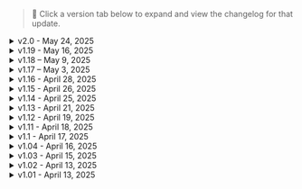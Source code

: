 > 📌 Click a version tab below to expand and view the changelog for that update.

<details>
<summary>v2.0 - May 24, 2025</summary>

<details>
<summary># SAVE COMPATIBLE WITH v1.19 BY FOLLOWING THESE STEPS!</summary>
1. Travel to V's H10 starting apartment.
2. Make a new manual save, and exit the game
3. Update the list
4. Reload the save you made in step 2, and you should be good to go. THIS WORKED FOR ME BUT I CAN NOT GUARANTEE 100% SAVE SAFES, YOU HAVE BEEN WARNED!

</details>
## 🚨 Chrome & Blood v2.0

Welcome to **Chrome & Blood v2.0** — a monumental update that trims bloat, boosts stability, and introduces the long-awaited [**Reinforcements mod**](https://www.nexusmods.com/cyberpunk2077/mods/21532) by Phoenicia.

### 🔑 Key Points:
1. Removed tons of problematic and bloat-heavy mods.
2. Updated numerous core mods for performance, content, and compatibility.
3. Slightly reworked vehicle handling and responsiveness.
4. **Added Reinforcements** — factions can now **call in backup mid-fight**. Even a street-level brawl can snowball into a multi-wave firefight. **Arasaka, Militech, and Animals** will hit you hardest, while groups like **Scavs** or **Voodoo Boys** provide a more manageable threat.

> 💡 **Tip:** Prioritize enemies who are attempting calls. On faction turf? Hit fast and vanish — reinforcements don't hesitate.

---

### 🆕 Additions:
- **Reinforcements System** `v1.0.2`
- **Missing Persons - Fixers Hidden Gems** `v2.2.2`
- **Limited Slip Differential** `v2.21.2`
- **Cyber Grip - NFS** `v2.2.1`
- **Psycho Killer Reward - Restored** `v1.0`

---

### 🔄 Updates:
- **Codeware** `v1.16`
- **Deceptious Bug Fixes** `v1.1.11`
- **Hotscenes** `v5.32.1`
- **Revised Backpack** `v0.9.9`
- **Muted Markers** `v2.3.2`
- **Mark to Sell** `v2.5.2`
- **Enhanced Craft** `v4.0.5`
- **Always First Equip** `v2.0.8`
- **Yusei's Virtual Atelier** `v1.5`
- **Quickhack Fixes** `v1.2.16`
- **Tony's Adult Store** `v4.4`
- **Immersive Rippers** `v2.4`
- **Night City Interactions - Core** `v3.5`
- **NCI Addon - Heywood** `v1.3`
- **NCI Addon - Badlands & Pacifica** `v1.4`
- **More Mods More Fun** `v1.02`
- **Audioware** `v1.4.3`
- **ArchiveXL** `v1.23`
- **Neuralware - Chipware Expansion** `v1.1.9`
- **Veegee Shop 3** `v1.2.1`
- **ND Mini Dress with Dress** `v1.1`
- **Nitrous** `v1.4.1`

---

### 🗑 Removals:
- 4K Hand Cursor
- Actually Smart Weapons
- Dynamic License Plates
- Airstrike Fix
- Auto Drive
- Blade from the Bits
- Campo Orta
- Charm Quickhack
- Clear Windows - Cars Edition
- Comfy Living Props Vol. 1 & 2
- Custom Level Cap
- Cyberarms Patch
- Divided Faster Projectiles
- Dynamic NPC Items
- Endgame Rewards Expanded
- Fire and Explosions Texture Overhaul
- Gambling Props
- Gambling System - Roulette
- Gamepad Button Hold Indicator Fix
- Gripped Up
- H10 Apartment E3 Advertisements
- Here's Johnny
- Immersive Interactions
- Jenkins Tendons Airborne
- Jig Jig Unleashed
- Knife and Bullet Wounds
- Make All Vehicles Unlockable
- Nano Drone
- Night City Immersive Debris
- No More Duplicate NPC
- No Shoot Block When Aiming at Friendly NPCs
- Persistent Thrown Melee
- Phoebe Killer Leggings
- Radio OST
- Rebecca's Apartment DLC
- Remove Unremovable Scopes
- Smoother Dodge and Dash
- Stencil Text Enhanced
- Tartarus
- Trailer Home
- Vehicle Summon Tweaks - Paid Summon
- Need More Smoke
- Vehicle Smart Weapon
- Better Traffic Lights
- Better Crosswalks
- Cyber Grip - Increase
- Gambling System - Blackjack
- Fire FX Extras
- SCPIT - Dominant
- Lizzie's Braindances

---

**Live hard. Die Chrome.**

</details>


<Details> 
<summary>v1.19 - May 16, 2025</summary>

# SAVE COMPATIBLE WITH v1.18! NEW GAME NOT NEEDED.

### **🛠️ Patch Notes - `v1.19` - Update Patch**  

Another patch aimed at keeping the modlist up to date.  
**Key Points:**  
1. Updated several mods.  
2. Minor balancing tweaks (again).  
3. More clothing mods.  
4. Removed some slightly problematic mods.  

---

#### **🔄 Updates:**  
- Updated **Chrome and Blood Modlist settings** to **`v1.10`**
- Updated **Sabbath Weapons and Attachments Virtual Atelier** to **`v1.19`**  
- Updated **Nola and Aquelyras** to **`v2.9`**  
- Updated **Virtual Atelier** to **`v1.4.1`**  
- Updated **Dodge Ram TRX** to **`v0.5`**  
- Updated **Neuralware - Chipware Expansion** to **`v1.1.7.0.b`**  
- Updated **Granite Coat** to **`v1.2`**  
- Updated **Granite Top** to **`v1.2`**  
- Updated **The Bean Trunk - Virtual Atelier** to **`v2.19`**  
- Updated **Dusty Virtual Atelier** to **`v36`**  
- Updated **Veegee Shop 2** to **`v2.3`**  
- Updated **Alternative Quest Icons** to **`v1.2`**  
- Updated **Quickhack Fixes** to **`v1.2.14`**  
- Updated **SCPIT Engine Tweaks and Breathing** to **`v3.20.4`**  
- Updated **Rita Wheeler Romanced** to **`v2.4`**  
- Updated **They Will Remember** to **`v1.3.5`**  
- Updated **Lizzie's Braindances** to **`v2.05`**  
- Updated **Tony's Adult Store** to **`v4.2`**  
- Updated **Immersive Fixes** to **`v1.3.3`**  
- Updated **Ripperdoc Service Charge** to **`v1.3`**  
- Updated **Tottes Atelier 2** to **`v1.15`**  
- Updated **ND Female Virtual Boutique** to **`v5.7`**  
- Updated **Redscript and CET Mods Settings** to **`v1.2.2`**  
- Updated **Untrack Quest Ultimate** to **`v3.1`**  
- Updated **Hotscenes** to **`v5.31.1`**  
- Updated **Auto Drive** to **`v0.0.0.33`**  
- Updated **NC Fashion Virtual Atelier** to **`v9.0`**  

---

#### **🆕 Additions:**  
- Added **Crop Top Vol 5** **`v1.0`**  
- Added **Basic Cropped Tank** **`v2.0`**  
- Added **Rocker Corset** **`v1.0`**  
- Added **Hoodie Vest** **`v2.0`**  
- Added **Overalls Dress** **`v2.0`**  
- Added **Crop Top Vol 4** **`v2.0`**  
- Added **Lazy Boy Shorts** **`v1.0`**  
- Added **Pullover Crop** **`v2.0`**  
- Added **Unzipped Hoodie** **`v2.0`**  
- Added **Crop Top Vol 3** **`v2.0`**  
- Added **Cozy Cropped Sweater Vol 2** **`v2.0`**  
- Added **Cozy Cropped Sweater** **`v2.0`**  
- Added **Aurore's Pants** **`v1.0`**  
- Added **Evelyn's Dress Variants** **`v3.0`**  
- Added **Tight Jeans** **`v1.5`**  
- Added **Chic Skirt** **`v1.5`**  
- Added **Crop Top Variants** **`v2.0`**  
- Added **Johnny's Alt Pants** **`v2.5`**  
- Added **Edgerunner FEM V** **`v4.0`**  
- Added **BetterHMGs Nerfed** **`v1.0.0.6`**  

---

#### **🗑 Removals:**  
- Removed **Faster Elevators**  
- Removed **Modern Combat and FPS Effects**  
- Removed **Dynamic Graffiti**  
- Removed **Improved Environment LODs**

---

**Live Hard. Die Chrome.**  

</Details>


<Details> 
<summary>v1.18 – May 9, 2025</summary>

# SAVE COMPATIBLE WITH v1.17!! NEW GAME NOT NEEDED.

### **🛠️ Patch Notes - `v1.18` - Major Update**  

Huge patch aimed at keeping the modlist up to date.  
Update key points:  
1. Updated several mods.  
2. Significantly tweaked combat balancing. Playstyles that were not feasible due to overtuned enemies should feel much better.  
3. Added more clothing mods, graphics mods, and gameplay mods to help with player survivability.  
4. Added **Simple Flashlight**. *(Default Keybind set to Mouse Button 5)* Should significantly help with dark spaces in Night City.  

---

#### **🔄 Updates:**  
- Updated **Stealthrunner** to **`v1.8.2`**  
- Updated **TweakXL** to **`v1.10.10`**  
- Updated **Movement and Camera Tweaks** to **`v1.4`**  
- Updated **Veegee Shop 3** to **`v1.1.8`**  
- Updated **Military Balaclava Pack** to **`v1.1`**  
- Updated **Military Tactical Vest** to **`v3.4`**  
- Updated **ND Female Virtual Boutique** to **`v5.6`**  
- Updated **Mayo Virtual Atelier** to **`v1.2`**  
- Updated **Military Combat Jacket** to **`v1.2`**  
- Updated **Military Armored Ballistic Vest Garment Support** to **`v3.2`**  
- Updated **Military Armored Ballistic Vest** to **`v3.3`**  
- Updated **Military Panam Pants** to **`v3.4`**  
- Updated **Zenitex Atelier** to **`v3.9.3`**  
- Updated **Rockergirl Atelier** to **`v2.2`**  
- Updated **The Bean Trunk - Virtual Atelier** to **`v2.18`**  
- Updated **General Shadows Fixes** to **`v0.4`**  
- Updated **Nylon Pantyhose** to **`v2.2`**  
- Updated **Native Settings UI Side Menu Addon** to **`v1.38`**  
- Updated **Hotscenes** to **`v5.31`**  
- Updated **Redscript and CET Mods** to **`v1.2.1`**  
- Updated **NC Fashion Atelier** to **`v9.0`**  
- Updated **Judy Identity Privacy** to **`v1.1`**  
- Updated **Tottes Atelier 2** to **`v1.14`**  
- Updated **Advert Controller** to **`v4.0`**  
- Updated **Androids Adverts Extended** to **`v1.16`**  
- Updated **Immersive Night City Fixes** to **`v0.12`**  
- Updated **They Will Remember** to **`v1.3.4`**  
- Updated **ND After Midnight Outfit** to **`v1.1`**  
- Updated **Hyst Atelier Store** to **`v1.21`**  
- Updated **Quickhack Fixes** to **`v1.2.1`**  
- Updated **Lizzie's Braindances** to **`v2.4.1`**  
- Updated **Trigger Mode Control** to **`v2.7.3`**  
- Updated **Raetelier 2** to **`v1.3`**  
- Updated **Military Armor Pads** to **`v3.2.4`**  
- Updated **Breezy's Thrift Shop** to **`v17`**  
- Updated **Wannabe Edgerunner** to **`v2.2.6`**  
- Updated **Tony's Adult Store** to **`v4.1`**  
- Updated **Hotscenes Addon** to **`v5.23.2`**  
- Updated **Nova City 2** to **`v2.1`**  
- Updated **ReLUX - The Rescue** to **`v1.1.2`**  
- Updated **ReLUX - Misty's** to **`v1.0`**  
- Updated **ReLUX - Judy's Apartment** to **`v1.0.5`**  
- Updated **ReLUX - Afterlife** to **`v1.1.2`**  
- Updated **Dogtown Visuals Nulled** to **`v2.21.250504`**  
- Updated **Night City Visuals Nulled** to **`v2.21.250505`**  
- Updated **Weather Switcher** to **`v1.4`**  
- Updated **Mitsubishi Eclipse GSX** to **`v1.3`**  
- Updated **Cyborg Skull Mask** to **`v1.3`**  
- Updated **River Romanced Enhanced** to **`v2.3.1`**  

---

#### **🆕 Additions:**  
- Added **Cub's Closet** **`v12`**  
- Added **Military Combat Pants Garment Support** **`v1.2`**  
- Added **The Lamp Lighter - StreetlampTimeScale** **`v1.8`**  
- Added **Simple Flashlight** **`v2.5`**  
- Added **Night City Fog Nulled - Interior** **`v2.21.250504`**  
- Added **Night City Fog Nulled - Exterior** **`v2.21.250504`**  
- Added **Untrack Quest Ultimate** **`v3.0`**  
- Added **GRO Armor Pieces Improvements** **`v2.1`**  
- Added **Mayo Bootcut Pants** **`v1.0`**  
- Added **High Waist Leggings** **`v1.0`**  
- Added **Mayo Short Skirt** **`v1.0.1`**  
- Added **Mayo Tank Top** **`v1.0.1`**  
- Added **Net Pozer Jacket and Cyberdeck** **`v1.5`**  
- Added **Monochrome Clothing** **`v1.1`**  
- Added **Mayo - Long Zip Pants and Top Outfit** **`v1.0`**  
- Added **Mayo Low Waist Leggings** **`v1.0`**  
- Added **Mayo - Joggers** **`v1.0`**  
- Added **Mayo - Zip Up Shorts** **`v1.0`**  
- Added **Mayo - Late Night Outfit** **`v1.0`**  
- Added **Mayo - Mini Shorts** **`v1.0`**  
- Added **Mayo - Hot Dress** **`v1.0.1`**  
- Added **Backless Romper** **`v1.0`**  
- Added **Mayo - Goth Dress** **`v1.0`**  
- Added **Alkaline M Flat** **`v1.0`**  
- Added **Alkaline F Flat** **`v1.0`**  
- Added **Granite Top** **`v1.1`**  
- Added **Granite Pants** **`v1.1`**  
- Added **Granite Coat** **`v1.1`**  
- Added **SCPIT - Engine Tweaks and Breathing** **`v3.10.6`**  

---

#### **❌ Removals:**  
- Removed **2nd Amendment Online**  
- Removed **Bananas Market - Virtual Atelier**  
- Removed **French Glam Atelier Store**  
- Removed **Lime Atelier**  
- Removed **Silver Breezy Accessories**  
- Removed **Silver Breezy Store**  
- Removed **CyberCMD**  

---

**Live Hard. Die Chrome.**  

</Details>

<details>

# SAVE COMPATIBLE WITH v1.16!! NEW GAME NOT NEEDED.

<summary>v1.17 – May 3, 2025</summary>

### 🛠️ Minor Stability + Exposure Fixes
- Certain mods were causing crashes or conflict with visual systems and were removed.
- Extreme Exposure behavior caused by Nova City 2 has been fixed.
- Better Netrunning Settings have been slightly tweaked to provide an experience more in line with what I originally wanted.

---

### 🗑 Removals

- Removed `Customize Your Melee Weapons` and all associated patches  
- Removed `HUDitor`  
- Removed `Facial Customization Fix`  
- Removed `Preem Water`

---

### 🔄 Updates

- Updated `ArchiveXL` to **v1.22**  
- Updated `Weather Switcher` to **v1.3.1**

---

### ➕ Additions

- Added `Improved Vegetation LODs` **v3.2**  
- Added `Quickhacks Memory Counter` **v0.9.2**  
- Added `Reset Attributes Anytime` **v1.0.0.4**  
- Added `Authentic Shift` **v2.12.42**

---

**Live hard. Die chrome.**

</details>

<details>
<summary>v1.16 - April 28, 2025</summary>

# SAVE COMPATIBLE WITH v1.15.1!! NEW GAME NOT NEEDED.

### 🔧 Final Stability Pass & Cyberware Expansion

This update removes several problematic mods that were causing stutters, instability, or compatibility issues.  
In addition, the full **Cyberware Improved** line has now been integrated to further expand player customization and buildcrafting.

**Barring any new critical bug reports, this should be the last update for a while.**

Thanks to everyone who's submitted feedback so far — we're almost there.

**Live hard. Die Chrome.**

---

### 🆙 Updates

- Updated **Chrome and Blood Modlist Settings** to `v1.07`


---

### 🗑 Removals

- Removed **Egghanced Blood Puddles**
- Removed **Egghanced Blood FX v2**
- Removed **Blur Begone - Preem Windows Addon**
- Removed **Delamain Combat Mode - Replacer**
- Removed **Universal Raytraced Player Shadows**
- Removed **The Lamp Lighter**
- Removed **SPC TV Screen**
- Removed **SPC Open**
- Removed **Preem Beards**
- Removed **Nova Traffic - Modded Vehicles in Traffic**
- Removed **HQ Food - Real Nicola**
- Removed **HQ Food - Real Chromanticore**
- Removed **Hotel Glass Wall Elevator**
- Removed **High-Res Vending Machines 2K**
- Removed **High-Res Stickers**
- Removed **Disappearing NPC and Vehicle Fix**
- Removed **Dirt Begone**
- Removed **Classic Drinks**
- Removed **Classic Cigarettes**
- Removed **Blur Begone**
- Removed **Blur Begone - Optical Camo**
- Removed **4x Poster Framework**
- Removed **4x Magazine Framework**
- Removed **4K Magazine Replacers**
- Removed **4K HQ Posters**
- Removed **Smoke Texture Overhaul**
- Removed **reFlash**
- Removed **reMedia**
- Removed **Preem Shores**
- Removed **Drive in Theater**

---

### ➕ Additions

- Added **Batmobile** `v1.1`
- Added **Cyberware Improved Modules**:
  - **Titanium Bones** `v1.0`
  - **Epimorphic Skeleton** `v1.0`
  - **Universal Booster** `v1.0`
  - **Stabber** `v1.0`
  - **Parabellum and Iconic** `v1.0`
  - **Shock Absorber and Iconic** `v1.0`

</details>

<details>
<summary>v1.15 - April 26, 2025</summary>

# SAVE COMPATIBLE WITH v1.14!! NEW GAME NOT NEEDED.

### 🖼️ Graphics Finalization & Visual Stability Pass

This patch finalizes the graphics foundation for **Chrome & Blood**.

**Ray Tracing (RT) and Path Tracing (PT)** setups combined with **Ultra Plus** should now have **exponentially better stability**.  
All graphics mods were carefully reviewed, and any causing instability, bugs, or minor visual degradation have been removed.

Some important notes for users:
- 🌟 **If you have an HDR monitor**, select an appropriate LUT via LUT Switcher for proper tone mapping.
- 📸 **UI exposure flash warning**: After exiting menus (map, inventory, vehicle call, etc.), you may see a brief spike in brightness — this is normal and resets within a second.

🛠️ Please continue reporting any graphical issues to help fine-tune the experience!

**Live hard. Die Chrome.**

---

### 🆙 Updates

- Updated **Ultra Plus** to `v6.2.2`
- Updated **Ultra Skin** to `v2.2`
- Updated **Immersive Night City Fixes** to `v0.9`

---

### ➕ Additions

- Added **Unchainned Texture - Chained AIO** `v5.1`
- Added **Faster Rainmap and Distance Shadow** `v0.1`
- Added **Night City Visuals Nulled** `v2.2.2`

---

### 🗑 Removals

- Removed **reGlass 2.0 Part A**
- Removed **reGlass 2.0 Part B**
- Removed **Disappearing NPC and Vehicle Fix**
- Removed **FX Begone - Cybermask Reduced**
- Removed **Improved Vegetation LODs**
- Removed **METRO Glass**
- Removed **Not So Good Draw Distance**
- Removed **Nova LUT 3** (replaced by LUT Switcher packs)
- Removed **Preem Fixes - Cloth**
- Removed **Preem Fixes - Cloth and Tarps**
- Removed **Preem Fixes - Metal**
- Removed **Preem Fixes - Little China**
- Removed **Preem Optics**
- Removed **Trash Begone - Bugs**
- Removed **Trash Begone - Floating Debris**
- Removed **Trash Begone - Core**
- Removed **Unchainned Textures - Undisdain**
- Removed **Enhanced Textures Overall**
- Removed **Microblend Fix**
- Removed **Dog Town Upscaled Lasers 2k**

</details>

<details>
<summary>v1.14 - April 25, 2025</summary>

# SAVE COMPATIBLE WITH v1.13!! NEW GAME NOT NEEDED.

### 🎨 LUT Freedom + Bug Fixes

This update includes minor bug fixes and a major addition: **LUT Switcher 2**.  
You can now change your game's LUT *on the fly* using the CET menu — giving you access to **hundreds of visual styles** mid-game. Tailor the tone of your Night City to match your mood.

I’ve also adjusted settings for **Better Netrunning** and **Radial Breach**.  
If you're finding the default configurations too punishing, **don’t forget to tweak them** through the in-game mod settings.

Thanks again for downloading. 
**Live hard. Die Chrome.**

---

### 🆙 Updates

- Updated **Virtual Car Dealer** to `v2.2.6`
- Updated **Immersive Night City Fixes** to `v0.9`
- Updated **Chrome and Blood Mod Settings** to `v1.06`
- Updated **They Will Remember** to `v1.3.3`

---

### ➕ Additions

- Added **LUT Switcher 2** `v2.4`
- Added **LUT Switcher Fixes** `v1.4`
- Added **LUT Switcher Cyberpunk Reloaded Pack** `v1.0`
- Added **LUT Switcher Edge LUT Pack** `v1.1.1`
- Added **LUT Switcher GITS LUT Pack** `v1.0`
- Added **LUT Switcher NCLM Pack** `v1.0`
- Added **LUT Switcher Preem LUT Pack** `v1.1.1`
- Added **LUT Switcher MISC Pack** `v1.1`
- Added **LUT Switcher Vanilla Pack** `v1.1`
- Added **JSK - Better Mod Settings** `vbeta1`

---

### 🗑 Removals

- Removed **RTDebris** due to visual bugs with debris around Night City

</details>

<details>
<summary>v1.13 - April 21, 2025</summary>

### ⚙️ Refined Focus & Brutal Combat

This version of **Chrome & Blood** brings significant changes across graphics, combat, and overall direction.  
Several mods have been removed to reduce bloat, eliminate bugs, and create a more focused, purposeful experience. Graphics were further tuned with subtle fixes and quality updates.

Driving has been updated to feel tighter and more responsive, especially when drifting.

Most notably, **combat has been rebalanced again**. As stated in v1.12 — **Chrome & Blood is designed for Very Hard difficulty.**  
You’re meant to die. But you’re also meant to feel the impact of upgrades. Every cyberware piece, iconic weapon, or key perk should feel like a milestone in your journey from street merc to **legend of Night City**.

---

### 🗑 Removals
- Removed **Hacking Gets Tedious**
- Removed **Air Kerenzikov with Only Air Dash Perks**
- Removed **Artistic**
- Removed **Authentic Shift**
- Removed **Bloat Begone**
- Removed **Citizen Breast Physics**
- Removed **Crosshair Fade**
- Removed **Deadly Roads**
- Removed **Enhanced Biomonitor**
- Removed **Focus Vignette Removal**
- Removed **FX Begone - Vignette**
- Removed **Hacked Machines**
- Removed **Missing Persons - Fixers Hidden Gems**
- Removed **Night City Visuals Nulled**
- Removed **Roller Coaster Enhanced**
- Removed **Set Bonuses**
- Removed **Taxi Work in Night City**
- Removed **TV Mute Control**
- Removed **Ultra Fog Full**
- Removed **Wall Jumpin Lynx Paws**
- Removed **Windswept**
- Removed **Better Armor Scaling - Smooth Preset**
- Removed **Night City Fog Nulled**

---

### 🛡️ Combat Additions

- Updated **Chrome and Blood Modlist Settings** to `v1.04`
- Added **Better Armor Scaling - Hard Preset** `v2.0.0`
- Added Alternative Berserk `v1.0.1`
- Added Better Netrunning `v0.7`
- Added **Cyberware Improved** modules:
  - Reflex Tuner and Revulson `v1.0`
  - Synaptic Accelerator `v1.0`
  - Kinetic Frame `v1.0`
  - Biomonitor `v1.0`
  - Black Mamba `v1.0`
  - Clutch Padding `v1.0`
  - Newton Module `v1.0`
  - Memory Boost `v1.0`
  - Heal on Kill `v1.0`
  - Camillo Ram Manager `v1.4`
  - Bioconductor `v2.2`
- Added **Aim Reveals Enemies** `v1.03`
- Added **Throwable Aim Slow Time** `v1.13`
- Added **Enhance Weakspot - Vulnerability Analysis** `v1.0`
- Added **Radial Breach** `v1.0.1`

---

### 🏎️ Driving Additions

- Added **Cyber Drift** `v2.21`
- Added **Cyber Grip** `v2.21`
- Added **Dynamic Downforce** `v2.21`
- Added **Anti Whiplash Driving Camera** `v1.0`
- Added **Forbidden Vehicle Movement No More** `v0.11`

---

### 🌇 Graphics Additions

- Added **Sandstorm Flickering Fix** `v0.1`
- Added **Ultra Fog Lite** `v3.1`
- Added **Nova City 2 - Shadow Boost (0.6)** `v2.0.0-SB1`
- Added **Dog Town Upscaled Lasers 2k** `v1.0`
- Added **Microblend Fix** `v1.0`
- Added **zE3bra - Better Crosswalks** `v1.0`
- Added **Egghanced Blood Puddles** `v1.0`
- Added **Egghanced Blood FX** `v1.0`
- Added **Better Tree Textures** `v1.2`
- Added **Better Traffic Lights** `v1.0`
- Added **ReLUX - Area Removals** `v1.0`
- Added **ReLUX - Weapons Vendors** `v1.0.1`
- Added **ReLUX - Vik's** `v1.0.1`
- Added **ReLUX - Terminals** `v1.0.1`
- Added **ReLUX - Afterlife** `v1.0.0`
- Added **Preem Fixes - Little China** `v1.0`
- Added **General Shadows Fix** `v0.3`
- Added **Glow Begone** `v1.1`
- Added **Blur Begone - Preem Windows Addon** `v2.0`
- Added **Enhanced Texture Overhaul - 2k** `v1.1`
- Added **Unchained Textures - Undisdain** `v5.1`
- Added **Praedy's 77 Retexture 1k (Microblend Only)** `v1.1`

---

> 🛠️ This patch sharpens the list’s identity. Less fluff, more friction. Chrome & Blood remains as brutal as ever — but now it’s cleaner, meaner, and more immersive.

</details>


<details>
<summary>v1.12 - April 19, 2025</summary>

### ⚔️ Combat & Performance Overhaul
With v1.12, the recommended difficulty for Chrome & Blood shifts to **very hard**, and combat is finally in a state that feels good. **Time to kill for Tier 1–3 enemies is reasonable**, while elite enemies, MaxTac units, and bosses present a real challenge. Player survivability is reduced compared to vanilla, making every fight more intense and tactical. Using cover and finding opportune times to use healing items is key in order to avoid being sent to your death.

Additionally, **performance and stability have been substantially improved** from the first release. Those upgrading to v1.12 should immediately feel the difference in both gameplay flow and overall system stability.

---

### 🗑 Removals
- Removed **Improved Assassination**
- Removed **Auto Drive Traffic Mode Switch**
- Removed **Crystal Coat Fix**
- Removed **Crystal Coat for Rayfield Caliburn**
- Removed **Moon Bug Fix**
- Removed **NPC Accessories**
- Removed **Outfit Lock No More**
- Removed **Responsive NPCs**
- Removed **Stock Market and News System**
- Removed **Zoomable Scopes**
- Removed **More Climbable Object**
- Removed **Digital Oasis**
- Removed **Drive an Aerial Vehicle**
- Removed **Instant Wardrobe**

### ➕ Additions
- Added **Dodge Challenger SRT Demon**
- Added **KRNLNIK Toyota Supra**
- Added **Scorpion Tank Suite**, which includes:
  - **Military Combat Armor**
  - **Military Gloves**
  - **Military Gloves - Garment Support**
  - **Military Combat Jacket**
  - **Military Combat Jacket - Garment Support**
  - **Military Ops-Core Fast Helmet**
  - **Military Ballistic Mask**
  - **Military Armor Pads**
  - **Military Armor Pads - Garment Support for Elbow, Knee, Shoulder, and Thigh**
- Added **Better Armor Scaling – Smooth Preset**

---

> 🛠️ This update lays the foundation for future content expansions while keeping Chrome & Blood stable, fast, and fight-ready.

</details>

<details>
<summary>v1.11 - April 18, 2025</summary>

### 🗑 Removals
- Removed **Immersive First Person**
- Removed **Inventory Zoom**
- Removed **In-World Navigation**
- Removed **Map Street View**
- Removed **City of Dreams Menu Backgrounds**
- Removed **Vega CP Mods Resources**
- Removed **Vega CP Mods Vendor**
- Removed **Vega CP Mods Knife**

> ⚠️ These mods were removed due to bugs or instability.  
> Stability and a smooth, bug-free experience should be a hallmark of **Chrome & Blood**.

### ➕ Additions
- Added **Harder Gunfights** `v0.1`
- Added **Dynamic Cherry Blossoms** `v1.0`
- Added **Dynamic Graffiti** `v1.0`
- Added **Night City Recolor** `v0.1`
- Added **Diverse Death Screens**
- Added **Optical Camo Realism and Utility** `v2.0.1`
- Added **Berserk Unchained - Retain Unspent Charge Level** `v1.1`
- Added **Dodge Viper 1999** `v1.0`
- Added **Serena Outfit** `v1.0`
- Added **NCI Addon - City Center** `v1.0.0`
- Added **Modern FPS Combat Effects** `v1.0`

---

This update focuses on enhancing visual immersion and refining gameplay feel.  
The added content brings more reactive world elements, tougher firefights, and smarter gear systems — all while cutting problematic mods to preserve the overall stability of the list.

</details>

<details>
<summary>v1.1 - April 17, 2025</summary>

### 🗑 Removals
- Removed **Enemy Rarity Fixes**
- Removed **Guns Redone Overhaul** and all associated patches
- Removed **Enhanced Vehicle System**
- Removed **Psycho Crowds**
- Removed **Iconic Weapons Spawn as Tier 5**
- Removed **Vehicle Clone Destroyer** due to an audio bug
- Removed **Combat Revolution (AI Only)**
- Removed **More Frequent Dismemberment**

### ➕ Additions
- Added **Night City Alive (Standard Density)** `v2.0`
- Added **Weapon Damage Scaling Rebalance** `v0.2.0`
- Added **Weapon Damage Scaling Rebalance - Loot Fix** `v1.0`
- Added **Monochrome UI HUD Painter Preset** `v1.0`
- Added **Violet HUD Painter Preset** `v1.0`
- Added **Vintage Pink HUD Painter Preset** `v1.0`
- Added **E3-ISH Color Scheme HUD Painter Preset** `v1.1`
- Added **Eva Unit 1 HUD Painter Preset** `v1.0`
- Added **Mox Theme Color Scheme HUD Painter Preset** `v1.3`
- Added **KAFU UI HUD Painter Preset** `v1.0`
- Added **DARK HUD Painter Preset** `v1.0`

### 🔄 Modlist Update
- Updated **Chrome and Blood Modlist Settings** to `v1.02`

---

This update is focused on making combat feel more like V has to *fight* their way through Night City to earn that end-game merc status.  
Early and mid-game progression will feel more challenging due to the removal of several mods that conflicted with **Enemies of Night City**, which now has full control over enemy scaling and behavior.

End-game balance remains strong thanks to the extensive customization available through cyberware, weapons, and mods.

> 🛠️ Combat difficulty and scaling can be adjusted at any time in the **Enemies of Night City** mod settings.

</details>

<details>
<summary>v1.04 - April 16, 2025</summary>

### 🗑 Removals
- Removed **Better Sleeves**
- Removed **Render Plane Fix**  
> 🛠️ *Both were removed due to a visual bug affecting male characters when using certain cyberware.*

### 🔼 Mod Updates
- Updated **Vehicle Smart Tracking Machine Gun** to `v1.0.1`
- Updated **Prototype Thermal Longsword** to `v1.4`
- Updated **Sabbath Weapon and Attachment Virtual Atelier** to `v1.11`  
  > 🔄 Switched from Legendary Attachments version to **Rare Attachments** version
- Updated **Preem Scopes** to `v0.17.2`
- Updated **Night City Interactions - Core** to `v3.4.0`
- Updated **NCI Addon - Santo Domingo** to `v1.1.0`
- Updated **NCI Addon - Heywood** to `v1.2.0`
- Updated **Hotscenes** to `v5.29.2`

</details>

<details>
<summary>v1.03 - April 15, 2025</summary>

### 🗑 Removals
- Removed **Yacht in Downtown** due to mod creating errors
- Removed **Downtown Yacht** due to mod creating errors
- Removed **Pacifica Apartment** due to mod creating errors
- Removed **New Game Plus - Native** due to instability
- Removed **Kala's Tattoos - Body Textures** due to conflicts with other mods causing a visual skin bug
- Removed **Law Enforcement Overhaul** due to redundant features now covered by other systems

### 🔄 Mod Swaps
- Swapped **Combat Overhaul (Full Version)** with the **AI-Only version** to reduce overlap and improve compatibility

### 🔼 Mod Updates
- Updated **Nova City 2** to `v2.0.1`
- Updated **Cutscene Weapon Swapper** to `v1.3.0`
- Updated **Lizzie's Braindances** to `v2.02.1`
- Updated **Need More Smoke FX** to `v2.21.2`
- Updated **Enemies of Night City** to test version `0.42`

> 🧠 *Enemies of Night City is now the primary mod handling enemy mechanics, while Combat Revolution (AI Only) controls behavior and AI tuning.*

</details>


<details>
<summary>v1.02 - April 13, 2025</summary>

### 🔄 Modlist Updates
- Updated **Chrome & Blood Modlist Settings** to `v1.01`

### 🗑 Removals
- Removed **Stretched Ears and Tunnel Piercings (Gauges Mod)**
- Removed **Appearance Change Unlocker** due to causing numerous bugs and crashes
- Removed **Male & Female V Preset Collections**
- Removed the following character presets (dependent on Appearance Change Unlocker):
  - **Red Vengeance Preset**
  - **Asheow Preset**
  - **Valkyr Preset**
  - **Ashv2 Preset**
  - **Bella Preset**

> ⚠️ *Note: All listed presets were removed because they relied on the Appearance Change Unlocker, which is no longer part of the modlist due to instability and crash issues.*

</details>


<details>
<summary>v1.01 - April 13, 2025</summary>

### 🔄 Mod Updates
- Updated **Neuralware - Chipware Expansion** to `v1.1.4`
- Updated **Native Settings UI Side Menu Add-on** to `v1.3.7`
- Updated **Nitrous** to `v1.3`
- Updated **Mitsubishi Eclipse GSX** to `v1.2`
- Updated **Keep Drawing The Line** to `v3.4.1`
- Updated **Keep Drawing The Line - Invisible Standby Line** to the latest version
- Updated **Inventory Adjustments Hub** to `v1.1`
- Updated **Trigger Mode Control** to `v2.7.2`
- Updated **Extra Iconics** to `v2.0.2`
- Updated **Cutscene Weapon Swapper** to `v1.2.0`

### 🛠 Fixes
- Fixed an issue with **CET v1.35.1** failing to compile from GitHub

</details>
